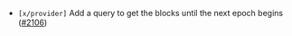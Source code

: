 - `[x/provider]` Add a query to get the blocks until the next epoch begins
  ([\#2106](https://github.com/cosmos/interchain-security/pull/2106))